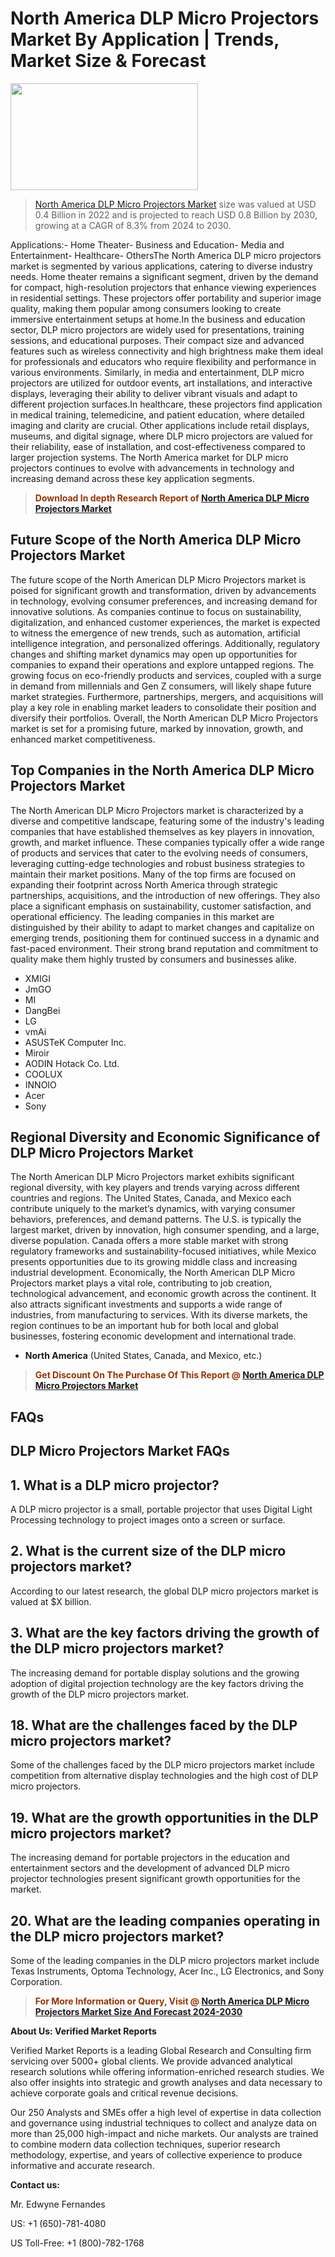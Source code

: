 <p><h1>North America DLP Micro Projectors Market By Application | Trends, Market Size & Forecast</h1><p><img class="aligncenter size-medium wp-image-105565" src="https://ffe5etoiles.com/wp-content/uploads/2025/01/MST7-300x171.png" alt="" width="300" height="171" /></p><blockquote><p><a href="https://www.verifiedmarketreports.com/download-sample/?rid=642206&utm_source=Github-NA&utm_medium=377" target="_blank">North America DLP Micro Projectors Market</a> size was valued at USD 0.4 Billion in 2022 and is projected to reach USD 0.8 Billion by 2030, growing at a CAGR of 8.3% from 2024 to 2030.</p></blockquote>Applications:- Home Theater- Business and Education- Media and Entertainment- Healthcare- OthersThe North America DLP micro projectors market is segmented by various applications, catering to diverse industry needs. Home theater remains a significant segment, driven by the demand for compact, high-resolution projectors that enhance viewing experiences in residential settings. These projectors offer portability and superior image quality, making them popular among consumers looking to create immersive entertainment setups at home.In the business and education sector, DLP micro projectors are widely used for presentations, training sessions, and educational purposes. Their compact size and advanced features such as wireless connectivity and high brightness make them ideal for professionals and educators who require flexibility and performance in various environments. Similarly, in media and entertainment, DLP micro projectors are utilized for outdoor events, art installations, and interactive displays, leveraging their ability to deliver vibrant visuals and adapt to different projection surfaces.In healthcare, these projectors find application in medical training, telemedicine, and patient education, where detailed imaging and clarity are crucial. Other applications include retail displays, museums, and digital signage, where DLP micro projectors are valued for their reliability, ease of installation, and cost-effectiveness compared to larger projection systems. The North America market for DLP micro projectors continues to evolve with advancements in technology and increasing demand across these key application segments.</p><blockquote><p><span style="color: #993300;"><strong>Download In depth Research Report of <a href="https://www.verifiedmarketreports.com/download-sample/?rid=642206&utm_source=Github-NA&utm_medium=377">North America DLP Micro Projectors Market</a></strong></span></p></blockquote><h2>Future Scope of the North America DLP Micro Projectors Market</h2><p>The future scope of the North American DLP Micro Projectors market is poised for significant growth and transformation, driven by advancements in technology, evolving consumer preferences, and increasing demand for innovative solutions. As companies continue to focus on sustainability, digitalization, and enhanced customer experiences, the market is expected to witness the emergence of new trends, such as automation, artificial intelligence integration, and personalized offerings. Additionally, regulatory changes and shifting market dynamics may open up opportunities for companies to expand their operations and explore untapped regions. The growing focus on eco-friendly products and services, coupled with a surge in demand from millennials and Gen Z consumers, will likely shape future market strategies. Furthermore, partnerships, mergers, and acquisitions will play a key role in enabling market leaders to consolidate their position and diversify their portfolios. Overall, the North American DLP Micro Projectors market is set for a promising future, marked by innovation, growth, and enhanced market competitiveness.</p><h2>Top Companies in the North America DLP Micro Projectors Market</h2><p>The North American DLP Micro Projectors market is characterized by a diverse and competitive landscape, featuring some of the industry's leading companies that have established themselves as key players in innovation, growth, and market influence. These companies typically offer a wide range of products and services that cater to the evolving needs of consumers, leveraging cutting-edge technologies and robust business strategies to maintain their market positions. Many of the top firms are focused on expanding their footprint across North America through strategic partnerships, acquisitions, and the introduction of new offerings. They also place a significant emphasis on sustainability, customer satisfaction, and operational efficiency. The leading companies in this market are distinguished by their ability to adapt to market changes and capitalize on emerging trends, positioning them for continued success in a dynamic and fast-paced environment. Their strong brand reputation and commitment to quality make them highly trusted by consumers and businesses alike.</p><p><ul><li>XMIGI </li><li> JmGO </li><li> MI </li><li> DangBei </li><li> LG </li><li> vmAi </li><li> ASUSTeK Computer Inc. </li><li> Miroir </li><li> AODIN Hotack Co. Ltd. </li><li> COOLUX </li><li> INNOIO </li><li> Acer </li><li> Sony</li></ul></p><h2>Regional Diversity and Economic Significance of DLP Micro Projectors Market</h2><p>The North American DLP Micro Projectors market exhibits significant regional diversity, with key players and trends varying across different countries and regions. The United States, Canada, and Mexico each contribute uniquely to the market’s dynamics, with varying consumer behaviors, preferences, and demand patterns. The U.S. is typically the largest market, driven by innovation, high consumer spending, and a large, diverse population. Canada offers a more stable market with strong regulatory frameworks and sustainability-focused initiatives, while Mexico presents opportunities due to its growing middle class and increasing industrial development. Economically, the North American DLP Micro Projectors market plays a vital role, contributing to job creation, technological advancement, and economic growth across the continent. It also attracts significant investments and supports a wide range of industries, from manufacturing to services. With its diverse markets, the region continues to be an important hub for both local and global businesses, fostering economic development and international trade.</p><ul> <li><strong>North America</strong> (United States, Canada, and Mexico, etc.)</li></ul><blockquote><p><span style="color: #993300;"><strong>Get Discount On The Purchase Of This Report @ <a href="https://www.verifiedmarketreports.com/ask-for-discount/?rid=642206&utm_source=Github-NA&utm_medium=377">North America DLP Micro Projectors Market</a></strong></span></p></blockquote><h2>FAQs</h2><p> <h2>DLP Micro Projectors Market FAQs</h1> <h2>1. What is a DLP micro projector?</div><div></h2> <p>A DLP micro projector is a small, portable projector that uses Digital Light Processing technology to project images onto a screen or surface.</p> <h2>2. What is the current size of the DLP micro projectors market?</div><div></h2> <p>According to our latest research, the global DLP micro projectors market is valued at $X billion.</p> <h2>3. What are the key factors driving the growth of the DLP micro projectors market?</div><div></h2> <p>The increasing demand for portable display solutions and the growing adoption of digital projection technology are the key factors driving the growth of the DLP micro projectors market.</p> <!-- Continue with more FAQs and their answers --> <h2>18. What are the challenges faced by the DLP micro projectors market?</div><div></h2> <p>Some of the challenges faced by the DLP micro projectors market include competition from alternative display technologies and the high cost of DLP micro projectors.</p> <h2>19. What are the growth opportunities in the DLP micro projectors market?</div><div></h2> <p>The increasing demand for portable projectors in the education and entertainment sectors and the development of advanced DLP micro projector technologies present significant growth opportunities for the market.</p> <h2>20. What are the leading companies operating in the DLP micro projectors market?</div><div></h2> <p>Some of the leading companies in the DLP micro projectors market include Texas Instruments, Optoma Technology, Acer Inc., LG Electronics, and Sony Corporation.</p> </body></html></p><blockquote><p><span style="color: #993300;"><strong>For More Information or Query, Visit @ <a href="https://www.verifiedmarketreports.com/product/dlp-micro-projectors-market/">North America DLP Micro Projectors Market Size And Forecast 2024-2030</a></strong></span></p></blockquote><p><strong>About Us: Verified Market Reports</strong></p><p>Verified Market Reports is a leading Global Research and Consulting firm servicing over 5000+ global clients. We provide advanced analytical research solutions while offering information-enriched research studies. We also offer insights into strategic and growth analyses and data necessary to achieve corporate goals and critical revenue decisions.</p><p>Our 250 Analysts and SMEs offer a high level of expertise in data collection and governance using industrial techniques to collect and analyze data on more than 25,000 high-impact and niche markets. Our analysts are trained to combine modern data collection techniques, superior research methodology, expertise, and years of collective experience to produce informative and accurate research.</p><p><strong>Contact us:</strong></p><p>Mr. Edwyne Fernandes</p><p>US: +1 (650)-781-4080</p><p>US Toll-Free: +1 (800)-782-1768</p>
